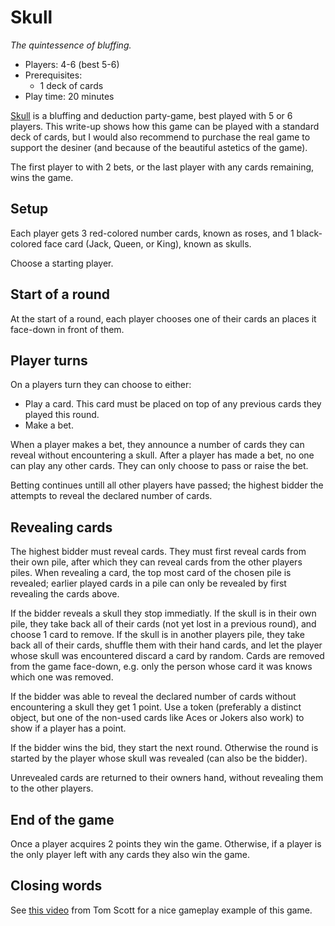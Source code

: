 # Skull

_The quintessence of bluffing._

- Players: 4-6 (best 5-6)
- Prerequisites:
  - 1 deck of cards
- Play time: 20 minutes

[Skull](https://boardgamegeek.com/boardgame/92415/skull) is a bluffing and deduction party-game, best played with 5 or 6 players.
This write-up shows how this game can be played with a standard deck of cards, but I would also recommend to purchase the real game to support the desiner (and because of the beautiful astetics of the game).

The first player to with 2 bets, or the last player with any cards remaining, wins the game.

## Setup

Each player gets 3 red-colored number cards, known as roses, and 1 black-colored face card (Jack, Queen, or King), known as skulls.

Choose a starting player.

## Start of a round

At the start of a round, each player chooses one of their cards an places it face-down in front of them.

## Player turns

On a players turn they can choose to either:

- Play a card. This card must be placed on top of any previous cards they played this round.
- Make a bet.

When a player makes a bet, they announce a number of cards they can reveal without encountering a skull.
After a player has made a bet, no one can play any other cards. They can only choose to pass or raise the bet.

Betting continues untill all other players have passed; the highest bidder the attempts to reveal the declared number of cards.

## Revealing cards

The highest bidder must reveal cards.
They must first reveal cards from their own pile, after which they can reveal cards from the other players piles.
When revealing a card, the top most card of the chosen pile is revealed; earlier played cards in a pile can only be revealed by first revealing the cards above.

If the bidder reveals a skull they stop immediatly.
If the skull is in their own pile, they take back all of their cards (not yet lost in a previous round), and choose 1 card to remove.
If the skull is in another players pile, they take back all of their cards, shuffle them with their hand cards, and let the player whose skull was encountered discard a card by random.
Cards are removed from the game face-down, e.g. only the person whose card it was knows which one was removed.

If the bidder was able to reveal the declared number of cards without encountering a skull they get 1 point.
Use a token (preferably a distinct object, but one of the non-used cards like Aces or Jokers also work) to show if a player has a point.

If the bidder wins the bid, they start the next round.
Otherwise the round is started by the player whose skull was revealed (can also be the bidder).

Unrevealed cards are returned to their owners hand, without revealing them to the other players.

## End of the game

Once a player acquires 2 points they win the game.
Otherwise, if a player is the only player left with any cards they also win the game.

## Closing words

See [this video](https://youtu.be/rK2locyo-Pc) from Tom Scott for a nice gameplay example of this game.
